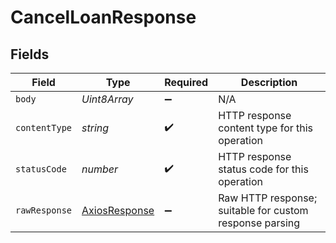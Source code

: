 # CancelLoanResponse


## Fields

| Field                                                   | Type                                                    | Required                                                | Description                                             |
| ------------------------------------------------------- | ------------------------------------------------------- | ------------------------------------------------------- | ------------------------------------------------------- |
| `body`                                                  | *Uint8Array*                                            | :heavy_minus_sign:                                      | N/A                                                     |
| `contentType`                                           | *string*                                                | :heavy_check_mark:                                      | HTTP response content type for this operation           |
| `statusCode`                                            | *number*                                                | :heavy_check_mark:                                      | HTTP response status code for this operation            |
| `rawResponse`                                           | [AxiosResponse](https://axios-http.com/docs/res_schema) | :heavy_minus_sign:                                      | Raw HTTP response; suitable for custom response parsing |